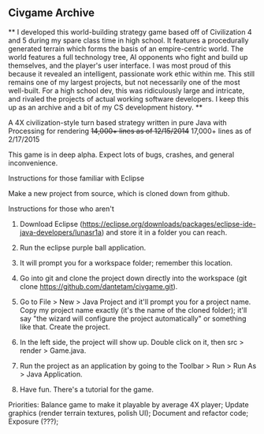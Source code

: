 ## Civgame Archive

** I developed this world-building strategy game based off of Civilization 4 and 5 during my spare class time in high school.
It features a procedurally generated terrain which forms the basis of an empire-centric world. The world features a full 
technology tree, AI opponents who fight and build up themselves, and the player's user interface.
I was most proud of this because it revealed an intelligent, passionate work ethic within me. This still remains one of my largest projects,
but not necessarily one of the most well-built. For a high school dev, this was ridiculously large and intricate, and rivaled the projects
of actual working software developers. I keep this up as an archive and a bit of my CS development history. **

A 4X civilization-style turn based strategy written in pure Java with Processing for rendering
<s>14,000+ lines as of 12/15/2014</s>
17,000+ lines as of 2/17/2015

This game is in deep alpha. Expect lots of bugs, crashes, and general inconvenience.

Instructions for those familiar with Eclipse

Make a new project from source, which is cloned down from github.

Instructions for those who aren't

1. Download Eclipse (https://eclipse.org/downloads/packages/eclipse-ide-java-developers/lunasr1a) and store it in a folder you can reach.

2. Run the eclipse purple ball application.

3. It will prompt you for a workspace folder; remember this location.

4. Go into git and clone the project down directly into the workspace (git clone https://github.com/dantetam/civgame.git).

5. Go to File > New > Java Project and it'll prompt you for a project name. Copy my project name exactly (it's the name of the cloned folder); it'll say "the wizard will configure the project automatically" or something like that. Create the project.

6. In the left side, the project will show up. Double click on it, then src > render > Game.java.

7. Run the project as an application by going to the Toolbar > Run > Run As > Java Application.

8. Have fun. There's a tutorial for the game.

Priorities:
Balance game to make it playable by average 4X player;
Update graphics (render terrain textures, polish UI);
Document and refactor code;
Exposure (???);